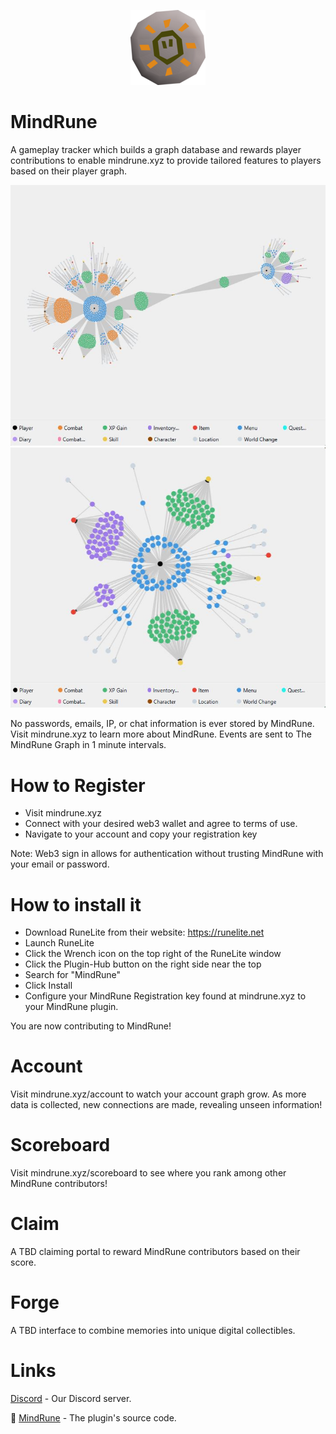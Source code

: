 <p align="center">
  <img src="mind-rune.webp" alt="MindRune">
</p>

# MindRune

A gameplay tracker which builds a graph database and rewards player contributions to enable mindrune.xyz to provide tailored features to players based on their player graph.

![Graph1](Capture.JPG) ![Graph2](Capture2.JPG)

No passwords, emails, IP, or chat information is ever stored by MindRune.
Visit mindrune.xyz to learn more about MindRune.
Events are sent to The MindRune Graph in 1 minute intervals.

# How to Register

- Visit mindrune.xyz
- Connect with your desired web3 wallet and agree to terms of use.
- Navigate to your account and copy your registration key

Note: Web3 sign in allows for authentication without trusting MindRune with your email or password.

# How to install it

- Download RuneLite from their website: https://runelite.net
- Launch RuneLite
- Click the Wrench icon on the top right of the RuneLite window
- Click the Plugin-Hub button on the right side near the top
- Search for "MindRune"
- Click Install
- Configure your MindRune Registration key found at mindrune.xyz to your MindRune plugin.

You are now contributing to MindRune!

# Account

Visit mindrune.xyz/account to watch your account graph grow. As more data is collected, new connections are made, revealing unseen information!

# Scoreboard

Visit mindrune.xyz/scoreboard to see where you rank among other MindRune contributors!

# Claim

A TBD claiming portal to reward MindRune contributors based on their score.

# Forge

A TBD interface to combine memories into unique digital collectibles.

# Links

[Discord](https://discord.gg/74S5vRkNP7) - Our Discord server.

🔌 [MindRune](https://github.com/MineRune/mindrune-plugin) - The plugin's source code.

